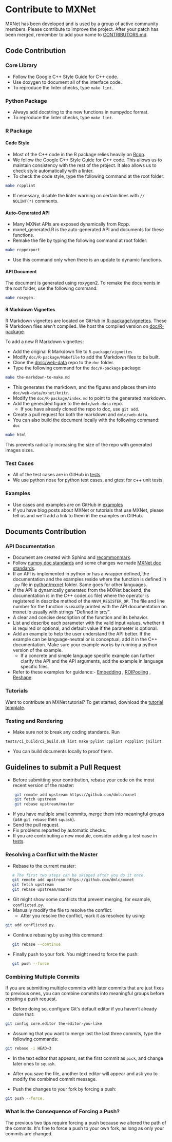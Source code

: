 # Contribute to MXNet

MXNet has been developed and is used by a group of active community members.
Please contribute to improve the project.
After your patch has been merged, remember to add your name to [CONTRIBUTORS.md](https://github.com/dmlc/mxnet/blob/master/CONTRIBUTORS.md).

## Code Contribution

### Core Library

- Follow the Google C++ Style Guide for C++ code.
- Use doxygen to document all of the interface code.
- To reproduce the linter checks, type ```make lint```.

### Python Package

- Always add docstring to the new functions in numpydoc format.
- To reproduce the linter checks, type ```make lint```.

### R Package

#### Code Style
- Most of the C++ code in the R package relies heavily on [Rcpp](https://github.com/RcppCore/Rcpp).
- We follow the Google C++ Style Guide for C++ code. This allows us to maintain consistency with the rest of the project. It also allows us to check style automatically with a linter.
- To check the code style, type the following command at the root folder:
```bash
make rcpplint
```
- If necessary, disable the linter warning on certain lines with ```// NOLINT(*)``` comments.

#### Auto-Generated API
- Many MXNet APIs are exposed dynamically from Rcpp.
- mxnet_generated.R is the auto-generated API and documents for these functions.
- Remake the file by typing the following command at root folder:
```bash
make rcppexport
```
- Use this command only when there is an update to dynamic functions.

#### API Document
The document is generated using roxygen2. To remake the documents in the root folder, use the following command:
```bash
make roxygen.
```

#### R Markdown Vignettes
R Markdown vignettes are located on GitHub in [R-package/vignettes](https://github.com/dmlc/mxnet/tree/master/R-package/vignettes).
These R Markdown files aren't compiled. We host the compiled version on [doc/R-package](https://github.com/dmlc/mxnet/tree/master/R-package/).

To add a new R Markdown vignettes:

* Add the original R Markdown file to ```R-package/vignettes```
* Modify ```doc/R-package/Makefile``` to add the Markdown files to be built.
* Clone the [dmlc/web-data](https://github.com/dmlc/web-data) repo to  the  ```doc``` folder.
* Type the following command for the ```doc/R-package``` package:
```bash
make the-markdown-to-make.md
```
* This generates the markdown, and the figures and places them into ```doc/web-data/mxnet/knitr```.
* Modify the ```doc/R-package/index.md``` to point to the generated markdown.
* Add the generated figure to the ```dmlc/web-data``` repo.
	* If you have already cloned the repo to doc, use ```git add```.
* Create a pull request for both the markdown  and ```dmlc/web-data```.
* You can also build the document locally with the following command: ```doc```
```bash
make html
```
This prevents radically increasing the size of the repo with generated images sizes.

### Test Cases

* All of the test cases are in GitHub in [tests](https://github.com/dmlc/mxnet/tree/master/tests)
* We use python nose for python test cases, and gtest for c++ unit tests.

### Examples

* Use cases and examples are on GitHub in [examples](https://github.com/dmlc/mxnet/tree/master/example)
* If you have blog posts about MXNet or
  tutorials that use MXNet, please tell us and we'll add
  a link to them in the examples on GitHub.

## Documents Contribution

### API Documentation
* Document are created with Sphinx and [recommonmark](http://recommonmark.readthedocs.org/en/latest/).
* Follow [numpy doc standards](https://github.com/numpy/numpy/blob/master/doc/HOWTO_DOCUMENT.rst.txt#docstring-standard) and
some changes we made [MXNet doc standards](https://github.com/numpy/numpy/blob/master/doc/HOWTO_DOCUMENT.rst.txt#docstring-standard).
* If an API is implemented in python or has a wrapper defined, the documentation and the examples reside
where the function is defined in `.py` file in [python/mxnet](https://github.com/dmlc/mxnet/tree/master/python/mxnet) folder. Same goes for other languages.
* If the API is dynamically generated from the MXNet backend, the documentation is in the C++ code(.cc
file) where the operator is registered in describe method of the `NNVM_REGISTER_OP`. The file and line
number for the function is usually printed with the API documentation on mxnet.io usually with strings
"Defined in src/".
* A clear and concise description of the function and its behavior.
* List and describe each parameter with the valid input values, whether it is required or optional, and default value if the parameter is optional.
* Add an example to help the user understand the API better. If the example can be language-neutral
or is conceptual, add it in the C++ documentation. Make sure your example works
by running a python version of the example.
  * If a concrete and simple language specific example can further clarify the API and the API arguments, add the
example in language specific files.
* Refer to these examples for guidance:- [Embedding](http://mxnet.io/api/python/ndarray.html#mxnet.ndarray.Embedding) , [ROIPooling](http://mxnet.io/api/python/ndarray.html#mxnet.ndarray.ROIPooling) , [Reshape](http://mxnet.io/api/python/ndarray.html#mxnet.ndarray.Reshape).

### Tutorials

Want to contribute an MXNet tutorial? To get started, download the [tutorial template](https://github.com/dmlc/mxnet/tree/master/example/MXNetTutorialTemplate.ipynb).

### Testing and Rendering
* Make sure not to break any coding standards. Run
```bash
tests/ci_build/ci_build.sh lint make pylint cpplint rcpplint jnilint
```
* You can build documents locally to proof them.

## Guidelines to submit a Pull Request
* Before submitting your contribution, rebase your code on the most recent version of the master:

```bash
    git remote add upstream https://github.com/dmlc/mxnet
    git fetch upstream
    git rebase upstream/master
```
* If you have multiple small commits,
   merge them into meaningful groups (use ```git rebase``` then ```squash```).
* Send the pull request.
* Fix problems reported by automatic checks.
* If you are contributing a new module, consider adding a test case in [tests](https://github.com/dmlc/mxnet/tree/master/tests).

### Resolving a Conflict with the Master

* Rebase to the current master:

 ```bash
    # The first two steps can be skipped after you do it once.
    git remote add upstream https://github.com/dmlc/mxnet
    git fetch upstream
    git rebase upstream/master
 ```

*  Git might show some conflicts that prevent merging, for example,  ```conflicted.py```.
  * Manually modify the file to resolve the conflict.
	* After you resolve the conflict, mark it as resolved by using:

```bash
git add conflicted.py.
```

* Continue rebasing by using this command:

 ```bash
    git rebase --continue
 ```

* Finally push to your fork. You might need to force the  push:

 ```bash
    git push --force
 ```

### Combining Multiple Commits
If you are submitting multiple commits with later commits that are just fixes to previous ones, you can combine commits into meaningful groups before creating a push request.

* Before doing so, configure Git's default editor if you haven't already done that:

```bash
git config core.editor the-editor-you-like
```
* Assuming that you want to merge last the last three commits, type the following commands:

```bash
git rebase -i HEAD~3
```

* In the text editor that appears, set the first commit as ```pick```, and change later ones to ```squash```.

* After you save the file, another text editor will appear and ask you to modify the combined commit message.

* Push the changes to your fork by forcing a push:

```bash
git push --force.
```

### What Is the Consequence of Forcing a Push?
The previous two tips require forcing a push because we altered the path of the commits.
It's fine to force a push to your own fork, as long as only your commits are changed.
